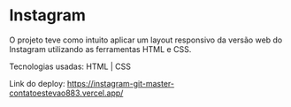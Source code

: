 # Instagram

O projeto teve como intuito aplicar um layout responsivo da versão web do Instagram utilizando as ferramentas HTML e CSS.

Tecnologias usadas: HTML | CSS

Link do deploy: https://instagram-git-master-contatoestevao883.vercel.app/
